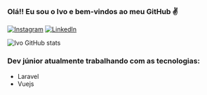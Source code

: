 ### Olá!! Eu sou o Ivo e bem-vindos ao meu GitHub ✌️

[![Instagram](https://img.shields.io/badge/Instagram-E4405F?style=for-the-badge&logo=instagram&logoColor=white)](https://www.instagram.com/ivovilar/?hl=pt-br)
[![LinkedIn](https://img.shields.io/badge/LinkedIn-0077B5?style=for-the-badge&logo=linkedin&logoColor=white)](linkedin.com/in/ivo-vilar/)

![Ivo GitHub stats](https://github-readme-stats.vercel.app/api?username=ivovilar1&show_icons=true&theme=tokyonight)

### Dev júnior atualmente trabalhando com as tecnologias:
* Laravel
* Vuejs
>
